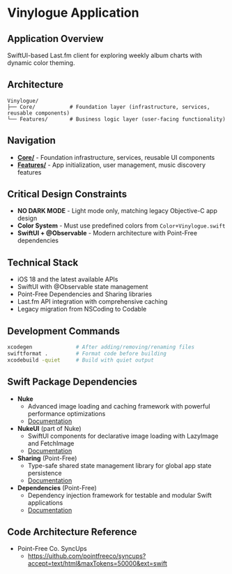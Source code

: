 # Vinylogue Application

## Application Overview
SwiftUI-based Last.fm client for exploring weekly album charts with dynamic color theming.

## Architecture
```
Vinylogue/
├── Core/           # Foundation layer (infrastructure, services, reusable components)
└── Features/       # Business logic layer (user-facing functionality)
```

## Navigation
- **[Core/](Core/)** - Foundation infrastructure, services, reusable UI components
- **[Features/](Features/)** - App initialization, user management, music discovery features

## Critical Design Constraints
- **NO DARK MODE** - Light mode only, matching legacy Objective-C app design
- **Color System** - Must use predefined colors from `Color+Vinylogue.swift`
- **SwiftUI + @Observable** - Modern architecture with Point-Free dependencies

## Technical Stack
- iOS 18 and the latest available APIs
- SwiftUI with @Observable state management
- Point-Free Dependencies and Sharing libraries
- Last.fm API integration with comprehensive caching
- Legacy migration from NSCoding to Codable

## Development Commands
```bash
xcodegen              # After adding/removing/renaming files
swiftformat .         # Format code before building
xcodebuild -quiet     # Build with quiet output
```

## Swift Package Dependencies

- **Nuke**
  - Advanced image loading and caching framework with powerful performance optimizations
  - [Documentation](DerivedData/Vinylogue/SourcePackages/checkouts/Nuke/Documentation/Nuke.docc/)
- **NukeUI** (part of Nuke)
  - SwiftUI components for declarative image loading with LazyImage and FetchImage
  - [Documentation](DerivedData/Vinylogue/SourcePackages/checkouts/Nuke/Documentation/NukeUI.docc/)
- **Sharing** (Point-Free)
  - Type-safe shared state management library for global app state persistence
  - [Documentation](DerivedData/Vinylogue/SourcePackages/checkouts/swift-sharing/Sources/Sharing/Documentation.docc/)
- **Dependencies** (Point-Free)
  - Dependency injection framework for testable and modular Swift applications
  - [Documentation](DerivedData/Vinylogue/SourcePackages/checkouts/swift-dependencies/Sources/Dependencies/Documentation.docc/)
  
## Code Architecture Reference

- Point-Free Co. SyncUps
    - https://uithub.com/pointfreeco/syncups?accept=text/html&maxTokens=50000&ext=swift